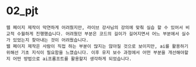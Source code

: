 # 02_pjt


    웹 페이지 제작이 막연하게 어려웠지만, 라이브 강사님의 강의에 맞춰 실습 할 수 있어서 비교적 수월하게 진행했습니다. 어려웠던 부분은 코드의 길이가 길어지면서 어느 부분에서 실수가 있었는지 찾아내는 것이 어려웠습니다.
    웹 페이지 제작은 사람이 직접 하는 부분이 많지는 않아질 것으로 보이지만, ai를 활용하기 위해선 기초 지식이 필요함을 느꼈습니다. 이후 유지 보수 과정에서 어떤 부분을 개선해야할 지 어떤 방법으로 ai프롬프트를 활용할지 생각하게 되었습니다.